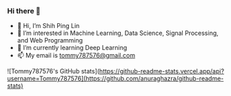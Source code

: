 ### Hi there 👋

<!--
**Tommy787576/Tommy787576** is a ✨ _special_ ✨ repository because its `README.md` (this file) appears on your GitHub profile.

Here are some ideas to get you started:

- 🔭 I’m currently working on ...
- 🌱 I’m currently learning ...
- 👯 I’m looking to collaborate on ...
- 🤔 I’m looking for help with ...
- 💬 Ask me about ...
- 📫 How to reach me: ...
- 😄 Pronouns: ...
- ⚡ Fun fact: ...
-->

- 👋 Hi, I’m Shih Ping Lin
- 👀 I’m interested in Machine Learning, Data Science, Signal Processing, and Web Programming
- 🌱 I’m currently learning Deep Learning
- 📫 My email is tommy787576@gmail.com

![Tommy787576's GitHub stats](https://github-readme-stats.vercel.app/api?username=Tommy787576](https://github.com/anuraghazra/github-readme-stats)
